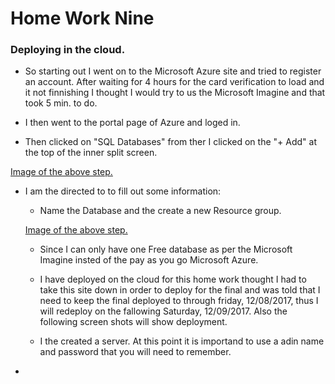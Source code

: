 

# Home Work Nine


### Deploying in the cloud.

+ So starting out I went on to the Microsoft Azure site and tried to register an account. After waiting for 4 hours for the card verification to load and it not finnishing I thought I would try to us the Microsoft Imagine and that took 5 min. to do.

+ I then went to the portal page of Azure and loged in.

+ Then clicked on "SQL Databases" from ther I clicked on the "+ Add" at the top of the inner split screen.

[Image of the above step.](https://github.com/nastark519/nastark519.github.io/blob/master/hw9first.PNG?raw=true)

+ I am the directed to to fill out some information:

    + Name the Database and the create a new Resource group.
    
    [Image of the above step.](https://github.com/nastark519/nastark519.github.io/blob/master/hw9second.PNG?raw=true)

    + Since I can only have one Free database as per the Microsoft Imagine insted of the pay as you go Microsoft Azure.
    
    + I have deployed on the cloud for this home work thought I had to take this site down in order to deploy for the final and was told that I need to keep the final deployed to through friday, 12/08/2017, thus I will redeploy on the fallowing Saturday, 12/09/2017. Also the following screen shots will show deployment.
    
    + I the created a server. At this point it is importand to use a adin name and password that you will need to remember.

+ 

















